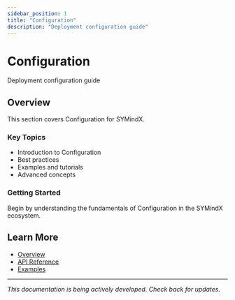 ```yaml
---
sidebar_position: 1
title: "Configuration"
description: "Deployment configuration guide"
---
```


# Configuration

Deployment configuration guide

## Overview

This section covers Configuration for SYMindX.

### Key Topics

- Introduction to Configuration
- Best practices
- Examples and tutorials
- Advanced concepts

### Getting Started

Begin by understanding the fundamentals of Configuration in the SYMindX ecosystem.

## Learn More

- [Overview](/docs/01-overview)
- [API Reference](/docs/03-api-reference)
- [Examples](/docs/17-examples)

---

*This documentation is being actively developed. Check back for updates.*
